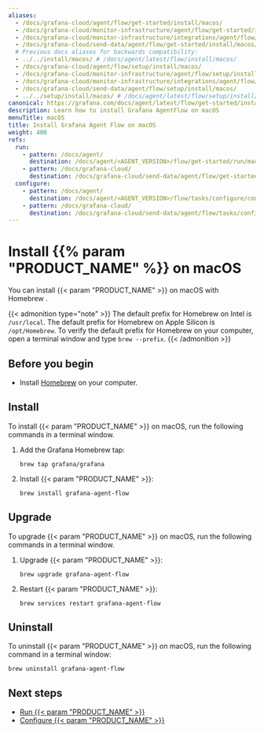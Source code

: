 ```yaml
---
aliases:
  - /docs/grafana-cloud/agent/flow/get-started/install/macos/
  - /docs/grafana-cloud/monitor-infrastructure/agent/flow/get-started/install/macos/
  - /docs/grafana-cloud/monitor-infrastructure/integrations/agent/flow/get-started/install/macos/
  - /docs/grafana-cloud/send-data/agent/flow/get-started/install/macos/
  # Previous docs aliases for backwards compatibility:
  - ../../install/macos/ # /docs/agent/latest/flow/install/macos/
  - /docs/grafana-cloud/agent/flow/setup/install/macos/
  - /docs/grafana-cloud/monitor-infrastructure/agent/flow/setup/install/macos/
  - /docs/grafana-cloud/monitor-infrastructure/integrations/agent/flow/setup/install/macos/
  - /docs/grafana-cloud/send-data/agent/flow/setup/install/macos/
  - ../../setup/install/macos/ # /docs/agent/latest/flow/setup/install/macos/
canonical: https://grafana.com/docs/agent/latest/flow/get-started/install/macos/
description: Learn how to install Grafana AgentFlow on macOS
menuTitle: macOS
title: Install Grafana Agent Flow on macOS
weight: 400
refs:
  run:
    - pattern: /docs/agent/
      destination: /docs/agent/<AGENT_VERSION>/flow/get-started/run/macos/
    - pattern: /docs/grafana-cloud/
      destination: /docs/grafana-cloud/send-data/agent/flow/get-started/run/macos/
  configure:
    - pattern: /docs/agent/
      destination: /docs/agent/<AGENT_VERSION>/flow/tasks/configure/configure-macos/
    - pattern: /docs/grafana-cloud/
      destination: /docs/grafana-cloud/send-data/agent/flow/tasks/configure/configure-macos/
---
```


# Install {{% param "PRODUCT_NAME" %}} on macOS

You can install {{< param "PRODUCT_NAME" >}} on macOS with Homebrew .

{{< admonition type="note" >}}
The default prefix for Homebrew on Intel is `/usr/local`. The default prefix for Homebrew on Apple Silicon is `/opt/Homebrew`. To verify the default prefix for Homebrew on your computer, open a terminal window and type `brew --prefix`.
{{< /admonition >}}

## Before you begin

- Install [Homebrew][] on your computer.

## Install

To install {{< param "PRODUCT_NAME" >}} on macOS, run the following commands in a terminal window.

1. Add the Grafana Homebrew tap:

   ```shell
   brew tap grafana/grafana
   ```

1. Install {{< param "PRODUCT_NAME" >}}:

   ```shell
   brew install grafana-agent-flow
   ```

## Upgrade

To upgrade {{< param "PRODUCT_NAME" >}} on macOS, run the following commands in a terminal window.

1. Upgrade {{< param "PRODUCT_NAME" >}}:

   ```shell
   brew upgrade grafana-agent-flow
   ```

1. Restart {{< param "PRODUCT_NAME" >}}:

   ```shell
   brew services restart grafana-agent-flow
   ```

## Uninstall

To uninstall {{< param "PRODUCT_NAME" >}} on macOS, run the following command in a terminal window:

```shell
brew uninstall grafana-agent-flow
```

## Next steps

- [Run {{< param "PRODUCT_NAME" >}}](ref:run)
- [Configure {{< param "PRODUCT_NAME" >}}](ref:configure)

[Homebrew]: https://brew.sh
